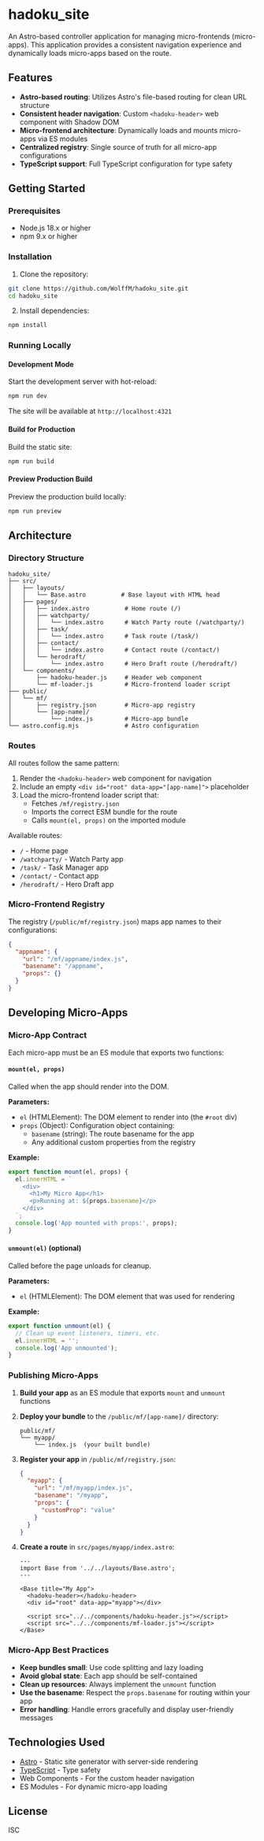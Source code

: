 # hadoku_site

An Astro-based controller application for managing micro-frontends (micro-apps). This application provides a consistent navigation experience and dynamically loads micro-apps based on the route.

## Features

- **Astro-based routing**: Utilizes Astro's file-based routing for clean URL structure
- **Consistent header navigation**: Custom `<hadoku-header>` web component with Shadow DOM
- **Micro-frontend architecture**: Dynamically loads and mounts micro-apps via ES modules
- **Centralized registry**: Single source of truth for all micro-app configurations
- **TypeScript support**: Full TypeScript configuration for type safety

## Getting Started

### Prerequisites

- Node.js 18.x or higher
- npm 9.x or higher

### Installation

1. Clone the repository:
```bash
git clone https://github.com/WolffM/hadoku_site.git
cd hadoku_site
```

2. Install dependencies:
```bash
npm install
```

### Running Locally

#### Development Mode
Start the development server with hot-reload:
```bash
npm run dev
```
The site will be available at `http://localhost:4321`

#### Build for Production
Build the static site:
```bash
npm run build
```

#### Preview Production Build
Preview the production build locally:
```bash
npm run preview
```

## Architecture

### Directory Structure

```
hadoku_site/
├── src/
│   ├── layouts/
│   │   └── Base.astro          # Base layout with HTML head
│   ├── pages/
│   │   ├── index.astro          # Home route (/)
│   │   ├── watchparty/
│   │   │   └── index.astro      # Watch Party route (/watchparty/)
│   │   ├── task/
│   │   │   └── index.astro      # Task route (/task/)
│   │   ├── contact/
│   │   │   └── index.astro      # Contact route (/contact/)
│   │   └── herodraft/
│   │       └── index.astro      # Hero Draft route (/herodraft/)
│   └── components/
│       ├── hadoku-header.js     # Header web component
│       └── mf-loader.js         # Micro-frontend loader script
├── public/
│   └── mf/
│       ├── registry.json        # Micro-app registry
│       └── [app-name]/
│           └── index.js         # Micro-app bundle
└── astro.config.mjs             # Astro configuration
```

### Routes

All routes follow the same pattern:
1. Render the `<hadoku-header>` web component for navigation
2. Include an empty `<div id="root" data-app="[app-name]">` placeholder
3. Load the micro-frontend loader script that:
   - Fetches `/mf/registry.json`
   - Imports the correct ESM bundle for the route
   - Calls `mount(el, props)` on the imported module

Available routes:
- `/` - Home page
- `/watchparty/` - Watch Party app
- `/task/` - Task Manager app
- `/contact/` - Contact app
- `/herodraft/` - Hero Draft app

### Micro-Frontend Registry

The registry (`/public/mf/registry.json`) maps app names to their configurations:

```json
{
  "appname": {
    "url": "/mf/appname/index.js",
    "basename": "/appname",
    "props": {}
  }
}
```

## Developing Micro-Apps

### Micro-App Contract

Each micro-app must be an ES module that exports two functions:

#### `mount(el, props)`
Called when the app should render into the DOM.

**Parameters:**
- `el` (HTMLElement): The DOM element to render into (the `#root` div)
- `props` (Object): Configuration object containing:
  - `basename` (string): The route basename for the app
  - Any additional custom properties from the registry

**Example:**
```javascript
export function mount(el, props) {
  el.innerHTML = `
    <div>
      <h1>My Micro App</h1>
      <p>Running at: ${props.basename}</p>
    </div>
  `;
  console.log('App mounted with props:', props);
}
```

#### `unmount(el)` (optional)
Called before the page unloads for cleanup.

**Parameters:**
- `el` (HTMLElement): The DOM element that was used for rendering

**Example:**
```javascript
export function unmount(el) {
  // Clean up event listeners, timers, etc.
  el.innerHTML = '';
  console.log('App unmounted');
}
```

### Publishing Micro-Apps

1. **Build your app** as an ES module that exports `mount` and `unmount` functions

2. **Deploy your bundle** to the `/public/mf/[app-name]/` directory:
   ```
   public/mf/
   └── myapp/
       └── index.js  (your built bundle)
   ```

3. **Register your app** in `/public/mf/registry.json`:
   ```json
   {
     "myapp": {
       "url": "/mf/myapp/index.js",
       "basename": "/myapp",
       "props": {
         "customProp": "value"
       }
     }
   }
   ```

4. **Create a route** in `src/pages/myapp/index.astro`:
   ```astro
   ---
   import Base from '../../layouts/Base.astro';
   ---

   <Base title="My App">
     <hadoku-header></hadoku-header>
     <div id="root" data-app="myapp"></div>
     
     <script src="../../components/hadoku-header.js"></script>
     <script src="../../components/mf-loader.js"></script>
   </Base>
   ```

### Micro-App Best Practices

- **Keep bundles small**: Use code splitting and lazy loading
- **Avoid global state**: Each app should be self-contained
- **Clean up resources**: Always implement the `unmount` function
- **Use the basename**: Respect the `props.basename` for routing within your app
- **Error handling**: Handle errors gracefully and display user-friendly messages

## Technologies Used

- [Astro](https://astro.build/) - Static site generator with server-side rendering
- [TypeScript](https://www.typescriptlang.org/) - Type safety
- Web Components - For the custom header navigation
- ES Modules - For dynamic micro-app loading

## License

ISC